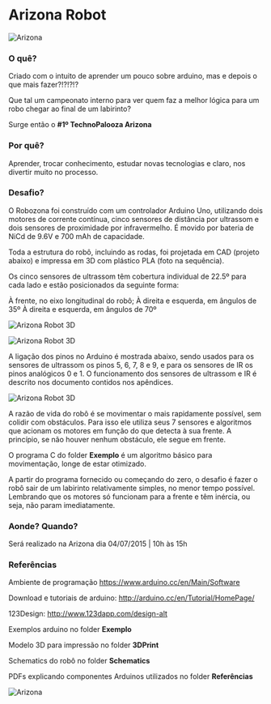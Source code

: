 # Arizona Robot

![Arizona](http://ivanrosolen.com/arizonaRobot/arizona.png "Arizona")

### O quê?

Criado com o intuito de aprender um pouco sobre arduino, mas e depois o que mais fazer?!?!?!?

Que tal um campeonato interno para ver quem faz a melhor lógica para um robo chegar ao final de um labirinto?

Surge então o **#1º TechnoPalooza Arizona**

### Por quê?

Aprender, trocar conhecimento, estudar novas tecnologias e claro, nos divertir muito no processo.

### Desafio?

O Robozona foi construído com um controlador Arduino Uno, utilizando dois motores de corrente contínua, cinco
sensores de distância por ultrassom e dois sensores de proximidade por infravermelho. É movido por bateria de NiCd de
9.6V e 700 mAh de capacidade.

Toda a estrutura do robô, incluindo as rodas, foi projetada em CAD (projeto abaixo) e impressa em 3D com plástico
PLA (foto na sequência).

Os cinco sensores de ultrassom têm cobertura individual de 22.5º para cada lado e estão posicionados da seguinte
forma:

À frente, no eixo longitudinal do robô;
À direita e esquerda, em ângulos de 35º
À direita e esquerda, em ângulos de 70º

![Arizona Robot 3D](http://ivanrosolen.com/arizonaRobot/3D.png "Arizona Robot 3D")

![Arizona Robot 3D](http://ivanrosolen.com/arizonaRobot/Real.png "Arizona Robot 3D")


A ligação dos pinos no Arduino é mostrada abaixo, sendo usados para os sensores de ultrassom os pinos 5, 6, 7, 8 e 9, e para os
sensores de IR os pinos analógicos 0 e 1. O funcionamento dos sensores de ultrassom e IR é descrito nos documento contidos nos
apêndices.

![Arizona Robot 3D](http://ivanrosolen.com/arizonaRobot/Circuito.png "Arizona Robot 3D")

A razão de vida do robô é se movimentar o mais rapidamente possível, sem colidir com obstáculos. Para isso ele utiliza seus 7 sensores e algoritmos que acionam os motores em função do que detecta à sua frente. A princípio, se não houver nenhum obstáculo, ele segue em frente.

O programa C do folder **Exemplo** é um algoritmo básico para movimentação, longe de estar otimizado.

A partir do programa fornecido ou começando do zero, o desafio é fazer o robô sair de um labirinto relativamente simples, no menor tempo possível. Lembrando que os motores só funcionam para a frente e têm inércia, ou seja, não param imediatamente.

### Aonde? Quando?

Será realizado na Arizona dia 04/07/2015 | 10h às 15h


### Referências

Ambiente de programação <https://www.arduino.cc/en/Main/Software>

Download e tutoriais de arduino: <http://arduino.cc/en/Tutorial/HomePage/>

123Design: <http://www.123dapp.com/design-alt>

Exemplos arduino no folder **Exemplo**

Modelo 3D para impressão no folder **3DPrint**

Schematics do robô no folder **Schematics**

PDFs explicando componentes Arduinos utilizados no folder **Referências**


![Arizona](http://ivanrosolen.com/arizonaRobot/logo.png "Arizona")
